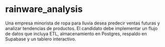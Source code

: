 # rainware_analysis
Una empresa minorista de ropa para lluvia desea predecir ventas futuras y analizar tendencias de productos. El candidato debe implementar un flujo de datos que incluya ETL, almacenamiento en Postgres, respaldo en Supabase y un tablero interactivo.
